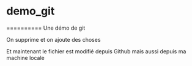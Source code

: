 # demo_git
==========
Une démo de git 

On supprime et on ajoute des choses

Et maintenant le fichier est modifié depuis Github
mais aussi depuis ma machine locale